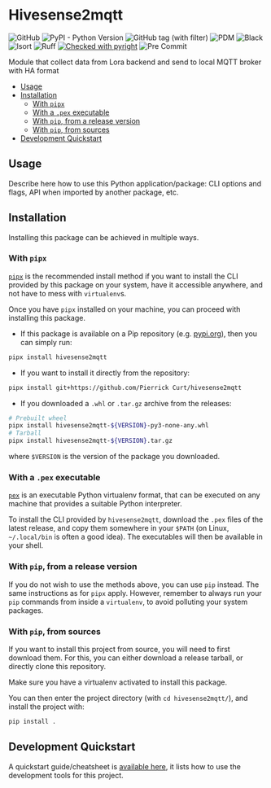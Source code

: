 # Hivesense2mqtt

![GitHub](https://img.shields.io/github/license/pcurt/hivesense2mqtt)
![PyPI - Python Version](https://img.shields.io/pypi/pyversions/hivesense2mqtt)
![GitHub tag (with filter)](https://img.shields.io/github/v/tag/pcurt/hivesense2mqtt)
![PDM](https://img.shields.io/badge/pdm-managed-blueviolet)
![Black](https://img.shields.io/badge/code_style-black-000000)
![Isort](https://img.shields.io/badge/imports-isort-1674b1?labelColor=ef8336)
![Ruff](https://img.shields.io/endpoint?url=https://raw.githubusercontent.com/astral-sh/ruff/main/assets/badge/v2.json)
[![Checked with pyright](https://microsoft.github.io/pyright/img/pyright_badge.svg)](https://microsoft.github.io/pyright/)
![Pre Commit](https://img.shields.io/badge/pre_commit-enabled-brightgreen?logo=pre-commit)

Module that collect data from Lora backend and send to local MQTT broker with HA format

- [Usage](#usage)
- [Installation](#installation)
  - [With `pipx`](#with-pipx)
  - [With a `.pex` executable](#with-a-pex-executable)
  - [With `pip`, from a release version](#with-pip-from-a-release-version)
  - [With `pip`, from sources](#with-pip-from-sources)
- [Development Quickstart](#development-quickstart)

## Usage

Describe here how to use this Python application/package: CLI options and flags,
API when imported by another package, etc.

## Installation

Installing this package can be achieved in multiple ways.

### With `pipx`

[`pipx`](https://pypa.github.io/pipx/) is the recommended install method if you
want to install the CLI provided by this package on your system, have it
accessible anywhere, and not have to mess with `virtualenv`s.

Once you have `pipx` installed on your machine, you can proceed with installing
this package.

- If this package is available on a Pip repository (e.g.
  [pypi.org](https://pypi.org)), then you can simply run:

```sh
pipx install hivesense2mqtt
```

- If you want to install it directly from the repository:

```sh
pipx install git+https://github.com/Pierrick Curt/hivesense2mqtt
```

- If you downloaded a `.whl` or `.tar.gz` archive from the releases:

```sh
# Prebuilt wheel
pipx install hivesense2mqtt-${VERSION}-py3-none-any.whl
# Tarball
pipx install hivesense2mqtt-${VERSION}.tar.gz
```

where `$VERSION` is the version of the package you downloaded.

### With a `.pex` executable

[`pex`](https://pex.readthedocs.io/en/latest/) is an executable Python
virtualenv format, that can be executed on any machine that provides a suitable
Python interpreter.

To install the CLI provided by `hivesense2mqtt`, download the `.pex` files
of the latest release, and copy them somewhere in your `$PATH` (on Linux,
`~/.local/bin` is often a good idea). The executables will then be available in
your shell.

### With `pip`, from a release version

If you do not wish to use the methods above, you can use `pip` instead. The same
instructions as for `pipx` apply. However, remember to always run your `pip`
commands from inside a `virtualenv`, to avoid polluting your system packages.

### With `pip`, from sources

If you want to install this project from source, you will need to first download
them. For this, you can either download a release tarball, or directly clone
this repository.

Make sure you have a virtualenv activated to install this package.

You can then enter the project directory (with `cd hivesense2mqtt/`), and
install the project with:

``` sh
pip install .
```

## Development Quickstart

A quickstart guide/cheatsheet is [available here](./readme/Quickstart.md), it
lists how to use the development tools for this project.

